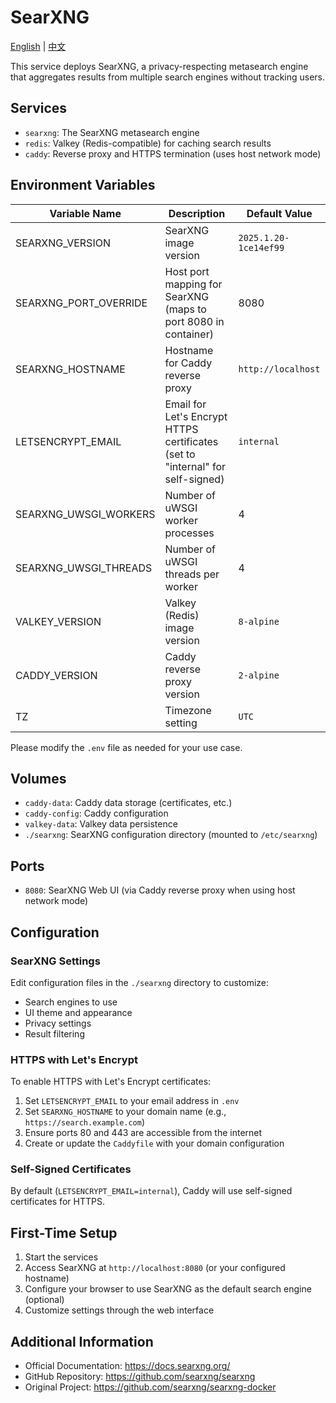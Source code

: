 # SearXNG

[English](./README.md) | [中文](./README.zh.md)

This service deploys SearXNG, a privacy-respecting metasearch engine that aggregates results from multiple search engines without tracking users.

## Services

- `searxng`: The SearXNG metasearch engine
- `redis`: Valkey (Redis-compatible) for caching search results
- `caddy`: Reverse proxy and HTTPS termination (uses host network mode)

## Environment Variables

| Variable Name         | Description                                                                    | Default Value         |
| --------------------- | ------------------------------------------------------------------------------ | --------------------- |
| SEARXNG_VERSION       | SearXNG image version                                                          | `2025.1.20-1ce14ef99` |
| SEARXNG_PORT_OVERRIDE | Host port mapping for SearXNG (maps to port 8080 in container)                 | 8080                  |
| SEARXNG_HOSTNAME      | Hostname for Caddy reverse proxy                                               | `http://localhost`    |
| LETSENCRYPT_EMAIL     | Email for Let's Encrypt HTTPS certificates (set to "internal" for self-signed) | `internal`            |
| SEARXNG_UWSGI_WORKERS | Number of uWSGI worker processes                                               | 4                     |
| SEARXNG_UWSGI_THREADS | Number of uWSGI threads per worker                                             | 4                     |
| VALKEY_VERSION        | Valkey (Redis) image version                                                   | `8-alpine`            |
| CADDY_VERSION         | Caddy reverse proxy version                                                    | `2-alpine`            |
| TZ                    | Timezone setting                                                               | `UTC`                 |

Please modify the `.env` file as needed for your use case.

## Volumes

- `caddy-data`: Caddy data storage (certificates, etc.)
- `caddy-config`: Caddy configuration
- `valkey-data`: Valkey data persistence
- `./searxng`: SearXNG configuration directory (mounted to `/etc/searxng`)

## Ports

- `8080`: SearXNG Web UI (via Caddy reverse proxy when using host network mode)

## Configuration

### SearXNG Settings

Edit configuration files in the `./searxng` directory to customize:

- Search engines to use
- UI theme and appearance
- Privacy settings
- Result filtering

### HTTPS with Let's Encrypt

To enable HTTPS with Let's Encrypt certificates:

1. Set `LETSENCRYPT_EMAIL` to your email address in `.env`
2. Set `SEARXNG_HOSTNAME` to your domain name (e.g., `https://search.example.com`)
3. Ensure ports 80 and 443 are accessible from the internet
4. Create or update the `Caddyfile` with your domain configuration

### Self-Signed Certificates

By default (`LETSENCRYPT_EMAIL=internal`), Caddy will use self-signed certificates for HTTPS.

## First-Time Setup

1. Start the services
2. Access SearXNG at `http://localhost:8080` (or your configured hostname)
3. Configure your browser to use SearXNG as the default search engine (optional)
4. Customize settings through the web interface

## Additional Information

- Official Documentation: <https://docs.searxng.org/>
- GitHub Repository: <https://github.com/searxng/searxng>
- Original Project: <https://github.com/searxng/searxng-docker>
